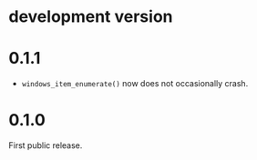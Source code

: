 
# development version

# 0.1.1

* `windows_item_enumerate()` now does not occasionally crash.

# 0.1.0

First public release.
